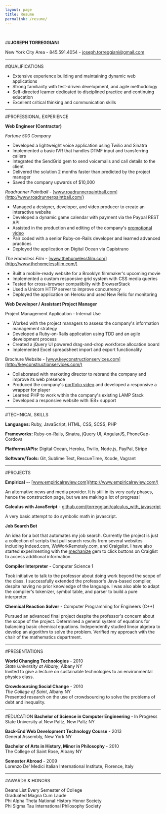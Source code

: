 ```yaml
---
layout: page
title: Resume
permalink: /resume/
---
```


<br>

##**JOSEPH TORREGGIANI**

New York City Area - 845.591.4054 - [joseph.torreggiani@gmail.com]()

---

#QUALIFICATIONS

* Extensive experience building and maintaining dynamic web applications
* Strong familiarity with test-driven development, and agile methodology
* Self-directed learner dedicated to disciplined practice and continuing education
* Excellent critical thinking and communication skills

---

#PROFESSIONAL EXPERIENCE

**Web Engineer (Contractor)**

*Fortune 500 Company*

* Developed a lightweight voice application using Twilio and Sinatra
* Implemented a basic IVR that handles DTMF input and transferring callers
* Integrated the SendGrid gem to send voicemails and call details to the client
* Delivered the solution 2 months faster than predicted by the project manager
* Saved the company upwards of $10,000 

*Roadrunner Paintball* - [www.roadrunnerpaintball.com](http://www.roadrunnerpaintball.com/)

* Managed a designer, developer, and video producer to create an interactive website
* Developed a dynamic game calendar with payment via the Paypal REST API
* Assisted in the production and editing of the company's [promotional video](https://www.youtube.com/watch?v=01IXLyKnJk0)
* Pair coded with a senior Ruby-on-Rails developer and learned advanced practices
* Deployed the application on Digital Ocean via Capistrano 

*The Homeless Film* - [www.thehomelessfilm.com](http://www.thehomelessfilm.com/)

* Built a mobile-ready website for a Brooklyn filmmaker's upcoming movie 
* Implemented a custom responsive grid system with CSS media queries
* Tested for cross-browser compatibilty with BrowserStack
* Used a Unicorn HTTP server to improve concurrency
* Deployed the application on Heroku and used New Relic for monitoring

**Web Developer / Assistant Project Manager**

Project Management Application - Internal Use

* Worked with the project managers to assess the company's information management strategy
* Developed a Ruby-on-Rails application using TDD and an agile development process
* Created a jQuery UI powered drag-and-drop workforce allocation board
* Implemented Excel spreadsheet import and export functionality

Brochure Website - [www.keyconstructionservices.com](http://keyconstructionservices.com/)

* Collaborated with marketing director to rebrand the company and improve its web presence
* Produced the company's [portfolio video](https://www.youtube.com/watch?v=WnZChu3UiDY) and
developed a responsive a wrapper for player
* Learned PHP to work within the company's existing LAMP Stack
* Developed a responsive website with IE8+ support 

---

#TECHNICAL SKILLS

**Languages:** Ruby, JavaScript, HTML, CSS, SCSS, PHP

**Frameworks:** Ruby-on-Rails, Sinatra, jQuery UI, AngularJS, PhoneGap-Cordova

**Platforms/APIs:** Digital Ocean, Heroku, Twilio, Node.js, PayPal, Stripe 

**Software/Tools:** Git, Sublime Text, RescueTime, Xcode, Vagrant

---

#PROJECTS

**Empirical** -- [www.empiricalreview.com](http://www.empiricalreview.com/)

An alternative news and media provider. It is still in its very early phases, hence the construction page, but 
we are making a lot of progress! 

**Calculus with JavaScript** - [github.com/jtorreggiani/calculus_with_javascript](https://github.com/jtorreggiani/calculus_with_javascript)

A very basic attempt to do symbolic math in javascript.

**Job Search Bot**

An idea for a bot that automates my job search. Currently the project is just a collection of scripts that pull
search results from several websites including Indeed.com, WeWorkRemotely.com, and Craigslist. I have also started
experimenting with the [mechanize]() gem to click buttons on Craiglist to access additional information. 

**Compiler Interpreter** - Computer Science 1  

Took initiative to talk to the professor about doing work beyond the scope of the class. I successfully extended 
the professor's Java-based compiler, despite having no prior knowledge of the language. I was also able to
adapt the compiler's tokenizer, symbol table, and parser to build a pure interpreter. 

**Chemical Reaction Solver** - Computer Programming for Engineers (C++)  

Pursued an advanced final project despite the professor's concern about the scope of the project. Determined a 
general system of equations for balancing basic chemical equations. Independently studied linear algebra to 
develop an algorithm to solve the problem. Verified my approach with the chair of the mathematics department. 

---

#PRESENTATIONS

**World Changing Technologies** - 2010  
*State University at Albany*, Albany NY  
Invited to give a lecture on sustainable technologies to an environmental physics class.

**Crowdsourcing Social Change** - 2010  
*The College of Saint*, Albany NY  
Presented research on the use of crowdsourcing to solve the problems of debt and inequality. 

---

#EDUCATION
**Bachelor of Science in Computer Engineering** - In Progress             
State University at New Paltz, New Paltz NY   


**Back-End Web Development Technology Course** - 2013  
General Assembly, New York NY


**Bachelor of Arts in History, Minor in Philosophy** - 2010  
The College of Saint Rose, Albany NY


**Semester Abroad** - 2009  
Lorenzo De' Medici Italian International Institute, Florence, Italy

---

#AWARDS & HONORS

Deans List Every Semester of College  
Graduated Magna Cum Laude  
Phi Alpha Theta National History Honor Society  
Phi Sigma Tau International Philosophy Society